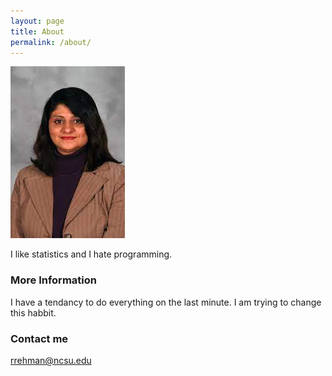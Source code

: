 ```yaml
---
layout: page
title: About
permalink: /about/
---
```


![alt text](https://github.com/balqees1/balqees1.github.io/blob/master/Rizwana.jpg?raw=true)

I like statistics and I hate programming.


### More Information

I have a tendancy to do everything on the last minute. I am trying to change this habbit. 
### Contact me

[rrehman@ncsu.edu](mailto:rrehman@ncsu.edu)
